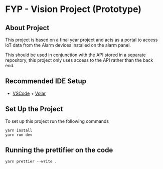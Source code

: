 # FYP - Vision Project (Prototype)

## About Project

This project is based on a final year project and acts as a portal to access IoT data from the Alarm devices installed on the alarm panel.

This should be used in conjunction with the API stored in a separate repository, this project only uses access to the API rather than the back end.

## Recommended IDE Setup

- [VSCode](https://code.visualstudio.com/) + [Volar](https://marketplace.visualstudio.com/items?itemName=johnsoncodehk.volar)

## Set Up the Project

To set up this project run the following commands

```
yarn install
yarn run dev
```

## Running the prettifier on the code

`yarn prettier --write .`
